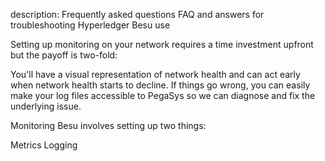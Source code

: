 description: Frequently asked questions FAQ and answers for troubleshooting Hyperledger Besu use
<!--- END of page meta data -->

Setting up monitoring on your network requires a time investment upfront but the payoff is two-fold: 

You'll have a visual representation of network health and can act early when network health starts to decline. 
If things go wrong, you can easily make your log files accessible to PegaSys so we can diagnose and fix the underlying issue. 

Monitoring Besu involves setting up two things: 

Metrics 
Logging 

